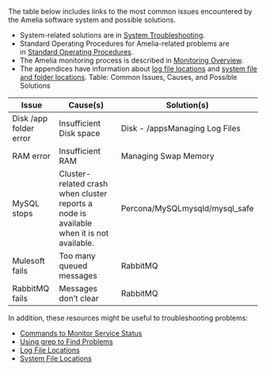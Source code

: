 The table below includes links to the most common issues encountered by the Amelia software system and possible solutions.
-   System-related solutions are in [System Troubleshooting](System%20Troubleshooting).
-   Standard Operating Procedures for Amelia-related problems are in [Standard Operating Procedures](Standard%20Operating%20Procedures).
-   The Amelia monitoring process is described in [Monitoring Overview](Monitoring%20Overview).
-   The appendices have information about [log file locations](https://docs.amelia.com/display/AmeliaDocsV2/Appendix+A%3A+Log+File+Locations) and [system file and folder locations](Appendix%20B_%20System%20File%20and%20Folder%20Locations).
Table: Common Issues, Causes, and Possible Solutions

| Issue | Cause(s) | Solution(s) |
| ----|----|----|
| Disk /app folder error | Insufficient Disk space | Disk - /appsManaging Log Files |
| RAM error | Insufficient RAM | Managing Swap Memory |
| MySQL stops | Cluster-related crash when cluster reports a node is available when it is not available. | Percona/MySQLmysqld/mysql_safe |
| Mulesoft fails | Too many queued messages | RabbitMQ |
| RabbitMQ fails | Messages don’t clear | RabbitMQ |

In addition, these resources might be useful to troubleshooting problems:
-   [Commands to Monitor Service Status](https://docs.ipsoft.com/display/AmeliaDocsV3/Monitoring+Overview#MonitoringOverview-CommandstoMonitorServiceStatus)
-   [Using grep to Find Problems](https://docs.ipsoft.com/pages/viewpage.action?pageId=11929473#AmeliaStandardOperatingProcedures(SOPs)-UsinggreptoFindProblems)
-   [Log File Locations](Appendix%20A_%20Log%20File%20Locations)
-   [System File Locations](Appendix%20B_%20System%20File%20and%20Folder%20Locations)
